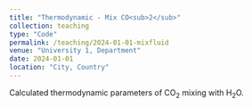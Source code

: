 ```yaml
---
title: "Thermodynamic - Mix CO<sub>2</sub>"
collection: teaching
type: "Code"
permalink: /teaching/2024-01-01-mixfluid
venue: "University 1, Department"
date: 2024-01-01
location: "City, Country"
---
```


Calculated thermodynamic parameters of CO<sub>2</sub> mixing with H<sub>2</sub>O.

